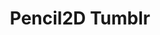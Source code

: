 ---
title: 'Pencil2D Tumblr'
redirect_to:
  - 'https://discuss.pencil2d.org/t/pencil2d-tumblr/979'
---
